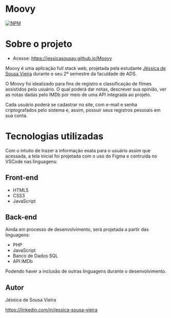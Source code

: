 # Moovy
 
[![NPM](https://img.shields.io/npm/l/react)](https://github.com/jessicasousav/Moovy/blob/main/LICENSE)

# Sobre o projeto

- Acesse: https://jessicasousav.github.io/Moovy

Moovy é uma aplicação full stack web, projetada pela estudante [Jéssica de Sousa Vieira](https://linkedin.com/in/jessica-sousa-vieira) durante o seu 2º semestre da faculdade de ADS.

O Moovy foi idealizado para fins de registro e classificação de filmes assistidos pelo usuário. O qual poderá dar notas, descrever sua opinião, ver as notas dadas pelo IMDb por meio de uma API integrada ao projeto.

Cada usuário poderá se cadastrar no site, com e-mail e senha criptografados pelo sistema e, assim, possuir seus registros pessoais em sua conta.


# Tecnologias utilizadas

Com o intuito de trazer a informação exata para o usuário assim que acessada, a tela inicial foi projetada com o uso do Figma e contruída no VSCode nas linguagens:

## Front-end

- HTML5
- CSS3
- JavaScript

## Back-end

Ainda em processo de desenvolvimento, será projetada a partir das linguagens:

- PHP
- JavaScript
- Banco de Dados SQL
- API IMDb

Podendo haver a inclusão de outras linguagens durante o desenvolvimento.

## Autor

Jéssica de Sousa Vieira

https://linkedin.com/in/jessica-sousa-vieira